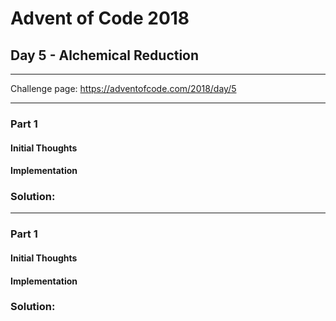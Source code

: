 # Advent of Code 2018
## Day 5 - Alchemical Reduction
---
Challenge page: https://adventofcode.com/2018/day/5

---
### Part 1
#### Initial Thoughts
#### Implementation
### Solution:
---
### Part 1
#### Initial Thoughts
#### Implementation
### Solution:
